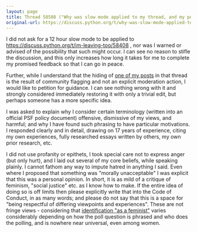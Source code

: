 ```yaml
---
layout: page
title: Thread 58588 ("Why was slow mode applied to my thread, and my post hidden by the community?"), post 1
original-url: https://discuss.python.org/t/why-was-slow-mode-applied-to-my-thread-and-my-post-hidden-by-the-community/58588/1
---
```


I did not ask for a 12 hour slow mode to be applied to https://discuss.python.org/t/im-leaving-too/58408 , nor was I warned or advised of the possibility that such might occur. I can see no reason to stifle the discussion, and this only increases how long it takes for me to complete my promised feedback so that I can go in peace.

Further, while I understand that the hiding of [one of my posts](https://discuss.python.org/t/im-leaving-too/58408/6) in that thread is the result of community flagging and not an explicit moderation action, I would like to petition for guidance. I can see nothing wrong with it and strongly considered immediately restoring it with only a trivial edit, but perhaps someone has a more specific idea.

I was asked to explain why I consider certain terminology (written into an official PSF policy document) offensive, dismissive of my views, and harmful; and why I have found such phrasing to have particular motivations. I responded clearly and in detail, drawing on 17 years of experience, citing my own experiences, fully researched essays written by others, my own prior research, etc.

I did not use profanity or epithets, I took special care not to express anger (but only hurt), and I laid out several of my core beliefs, while speaking plainly. I cannot fathom any way to impute hatred in anything I said. Even where I proposed that something was "morally unacceptable" I was explicit that this was a personal opinion. In short, it is as mild of a critique of feminism, "social justice" etc. as I know how to make. If the entire idea of doing so is off limits then please explicitly write that into the Code of Conduct, in as many words; and please do not say that this is a space for "being respectful of differing viewpoints and experiences". These are not fringe views - considering that [identification "as a feminist"](https://duckduckgo.com/?q=how+many+people+identify+as+feminist) varies considerably depending on how the poll question is phrased and who does the polling, and is nowhere near universal, even among women.

